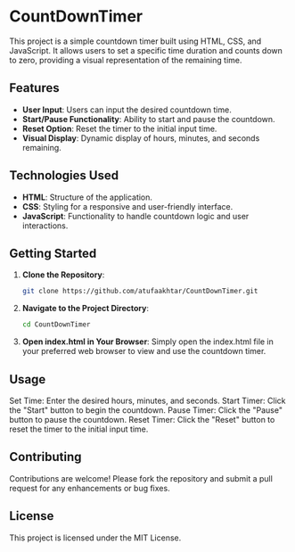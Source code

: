# CountDownTimer

This project is a simple countdown timer built using HTML, CSS, and JavaScript. It allows users to set a specific time duration and counts down to zero, providing a visual representation of the remaining time.

## Features
- **User Input**: Users can input the desired countdown time.
- **Start/Pause Functionality**: Ability to start and pause the countdown.
- **Reset Option**: Reset the timer to the initial input time.
- **Visual Display**: Dynamic display of hours, minutes, and seconds remaining.

## Technologies Used
- **HTML**: Structure of the application.
- **CSS**: Styling for a responsive and user-friendly interface.
- **JavaScript**: Functionality to handle countdown logic and user interactions.

## Getting Started
1. **Clone the Repository**:
   ```bash
   git clone https://github.com/atufaakhtar/CountDownTimer.git
   ```
2. **Navigate to the Project Directory**:
   ```bash
   cd CountDownTimer
   ```
3. **Open index.html in Your Browser**:
  Simply open the index.html file in your preferred web browser to view and use the countdown timer.

## Usage
Set Time: Enter the desired hours, minutes, and seconds.
Start Timer: Click the "Start" button to begin the countdown.
Pause Timer: Click the "Pause" button to pause the countdown. 
Reset Timer: Click the "Reset" button to reset the timer to the initial input time.

## Contributing
Contributions are welcome! Please fork the repository and submit a pull request for any enhancements or bug fixes.

## License
This project is licensed under the MIT License.

